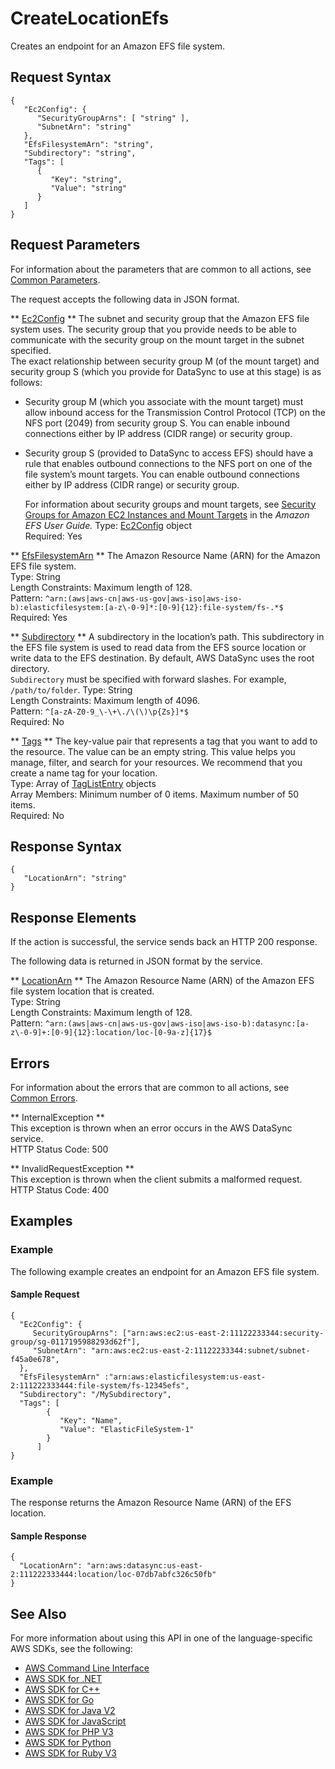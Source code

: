 # CreateLocationEfs<a name="API_CreateLocationEfs"></a>

Creates an endpoint for an Amazon EFS file system\.

## Request Syntax<a name="API_CreateLocationEfs_RequestSyntax"></a>

```
{
   "Ec2Config": { 
      "SecurityGroupArns": [ "string" ],
      "SubnetArn": "string"
   },
   "EfsFilesystemArn": "string",
   "Subdirectory": "string",
   "Tags": [ 
      { 
         "Key": "string",
         "Value": "string"
      }
   ]
}
```

## Request Parameters<a name="API_CreateLocationEfs_RequestParameters"></a>

For information about the parameters that are common to all actions, see [Common Parameters](CommonParameters.md)\.

The request accepts the following data in JSON format\.

 ** [Ec2Config](#API_CreateLocationEfs_RequestSyntax) **   <a name="DataSync-CreateLocationEfs-request-Ec2Config"></a>
The subnet and security group that the Amazon EFS file system uses\. The security group that you provide needs to be able to communicate with the security group on the mount target in the subnet specified\.  
The exact relationship between security group M \(of the mount target\) and security group S \(which you provide for DataSync to use at this stage\) is as follows:   
+  Security group M \(which you associate with the mount target\) must allow inbound access for the Transmission Control Protocol \(TCP\) on the NFS port \(2049\) from security group S\. You can enable inbound connections either by IP address \(CIDR range\) or security group\. 
+ Security group S \(provided to DataSync to access EFS\) should have a rule that enables outbound connections to the NFS port on one of the file system’s mount targets\. You can enable outbound connections either by IP address \(CIDR range\) or security group\.

  For information about security groups and mount targets, see [Security Groups for Amazon EC2 Instances and Mount Targets](https://docs.aws.amazon.com/efs/latest/ug/security-considerations.html#network-access) in the *Amazon EFS User Guide\.* 
Type: [Ec2Config](API_Ec2Config.md) object  
Required: Yes

 ** [EfsFilesystemArn](#API_CreateLocationEfs_RequestSyntax) **   <a name="DataSync-CreateLocationEfs-request-EfsFilesystemArn"></a>
The Amazon Resource Name \(ARN\) for the Amazon EFS file system\.  
Type: String  
Length Constraints: Maximum length of 128\.  
Pattern: `^arn:(aws|aws-cn|aws-us-gov|aws-iso|aws-iso-b):elasticfilesystem:[a-z\-0-9]*:[0-9]{12}:file-system/fs-.*$`   
Required: Yes

 ** [Subdirectory](#API_CreateLocationEfs_RequestSyntax) **   <a name="DataSync-CreateLocationEfs-request-Subdirectory"></a>
A subdirectory in the location’s path\. This subdirectory in the EFS file system is used to read data from the EFS source location or write data to the EFS destination\. By default, AWS DataSync uses the root directory\.  
 `Subdirectory` must be specified with forward slashes\. For example, `/path/to/folder`\.
Type: String  
Length Constraints: Maximum length of 4096\.  
Pattern: `^[a-zA-Z0-9_\-\+\./\(\)\p{Zs}]*$`   
Required: No

 ** [Tags](#API_CreateLocationEfs_RequestSyntax) **   <a name="DataSync-CreateLocationEfs-request-Tags"></a>
The key\-value pair that represents a tag that you want to add to the resource\. The value can be an empty string\. This value helps you manage, filter, and search for your resources\. We recommend that you create a name tag for your location\.  
Type: Array of [TagListEntry](API_TagListEntry.md) objects  
Array Members: Minimum number of 0 items\. Maximum number of 50 items\.  
Required: No

## Response Syntax<a name="API_CreateLocationEfs_ResponseSyntax"></a>

```
{
   "LocationArn": "string"
}
```

## Response Elements<a name="API_CreateLocationEfs_ResponseElements"></a>

If the action is successful, the service sends back an HTTP 200 response\.

The following data is returned in JSON format by the service\.

 ** [LocationArn](#API_CreateLocationEfs_ResponseSyntax) **   <a name="DataSync-CreateLocationEfs-response-LocationArn"></a>
The Amazon Resource Name \(ARN\) of the Amazon EFS file system location that is created\.  
Type: String  
Length Constraints: Maximum length of 128\.  
Pattern: `^arn:(aws|aws-cn|aws-us-gov|aws-iso|aws-iso-b):datasync:[a-z\-0-9]+:[0-9]{12}:location/loc-[0-9a-z]{17}$` 

## Errors<a name="API_CreateLocationEfs_Errors"></a>

For information about the errors that are common to all actions, see [Common Errors](CommonErrors.md)\.

 ** InternalException **   
This exception is thrown when an error occurs in the AWS DataSync service\.  
HTTP Status Code: 500

 ** InvalidRequestException **   
This exception is thrown when the client submits a malformed request\.  
HTTP Status Code: 400

## Examples<a name="API_CreateLocationEfs_Examples"></a>

### Example<a name="API_CreateLocationEfs_Example_1"></a>

The following example creates an endpoint for an Amazon EFS file system\.

#### Sample Request<a name="API_CreateLocationEfs_Example_1_Request"></a>

```
{
  "Ec2Config": {
     SecurityGroupArns": ["arn:aws:ec2:us-east-2:11122233344:security-group/sg-0117195988293d62f"],
     "SubnetArn": "arn:aws:ec2:us-east-2:11122233344:subnet/subnet-f45a0e678",
  },
  "EfsFilesystemArn" :"arn:aws:elasticfilesystem:us-east-2:111222333444:file-system/fs-12345efs",
  "Subdirectory": "/MySubdirectory",
  "Tags": [
        {
           "Key": "Name",
           "Value": "ElasticFileSystem-1"
        }
      ]
}
```

### Example<a name="API_CreateLocationEfs_Example_2"></a>

The response returns the Amazon Resource Name \(ARN\) of the EFS location\.

#### Sample Response<a name="API_CreateLocationEfs_Example_2_Response"></a>

```
{
  "LocationArn": "arn:aws:datasync:us-east-2:111222333444:location/loc-07db7abfc326c50fb"
}
```

## See Also<a name="API_CreateLocationEfs_SeeAlso"></a>

For more information about using this API in one of the language\-specific AWS SDKs, see the following:
+  [AWS Command Line Interface](https://docs.aws.amazon.com/goto/aws-cli/datasync-2018-11-09/CreateLocationEfs) 
+  [AWS SDK for \.NET](https://docs.aws.amazon.com/goto/DotNetSDKV3/datasync-2018-11-09/CreateLocationEfs) 
+  [AWS SDK for C\+\+](https://docs.aws.amazon.com/goto/SdkForCpp/datasync-2018-11-09/CreateLocationEfs) 
+  [AWS SDK for Go](https://docs.aws.amazon.com/goto/SdkForGoV1/datasync-2018-11-09/CreateLocationEfs) 
+  [AWS SDK for Java V2](https://docs.aws.amazon.com/goto/SdkForJavaV2/datasync-2018-11-09/CreateLocationEfs) 
+  [AWS SDK for JavaScript](https://docs.aws.amazon.com/goto/AWSJavaScriptSDK/datasync-2018-11-09/CreateLocationEfs) 
+  [AWS SDK for PHP V3](https://docs.aws.amazon.com/goto/SdkForPHPV3/datasync-2018-11-09/CreateLocationEfs) 
+  [AWS SDK for Python](https://docs.aws.amazon.com/goto/boto3/datasync-2018-11-09/CreateLocationEfs) 
+  [AWS SDK for Ruby V3](https://docs.aws.amazon.com/goto/SdkForRubyV3/datasync-2018-11-09/CreateLocationEfs) 